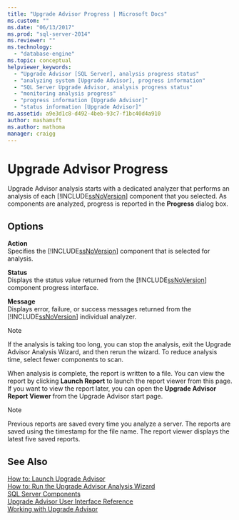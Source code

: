 ```yaml
---
title: "Upgrade Advisor Progress | Microsoft Docs"
ms.custom: ""
ms.date: "06/13/2017"
ms.prod: "sql-server-2014"
ms.reviewer: ""
ms.technology: 
  - "database-engine"
ms.topic: conceptual
helpviewer_keywords: 
  - "Upgrade Advisor [SQL Server], analysis progress status"
  - "analyzing system [Upgrade Advisor], progress information"
  - "SQL Server Upgrade Advisor, analysis progress status"
  - "monitoring analysis progress"
  - "progress information [Upgrade Advisor]"
  - "status information [Upgrade Advisor]"
ms.assetid: a9e3d1c8-d492-4beb-93c7-f1bc40d4a910
author: mashamsft
ms.author: mathoma
manager: craigg
---
```

# Upgrade Advisor Progress
  Upgrade Advisor analysis starts with a dedicated analyzer that performs an analysis of each [!INCLUDE[ssNoVersion](../../includes/ssnoversion-md.md)] component that you selected. As components are analyzed, progress is reported in the **Progress** dialog box.  
  
## Options  
 **Action**  
 Specifies the [!INCLUDE[ssNoVersion](../../includes/ssnoversion-md.md)] component that is selected for analysis.  
  
 **Status**  
 Displays the status value returned from the [!INCLUDE[ssNoVersion](../../includes/ssnoversion-md.md)] component progress interface.  
  
 **Message**  
 Displays error, failure, or success messages returned from the [!INCLUDE[ssNoVersion](../../includes/ssnoversion-md.md)] individual analyzer.  
  
> [!NOTE]  
>  If the analysis is taking too long, you can stop the analysis, exit the Upgrade Advisor Analysis Wizard, and then rerun the wizard. To reduce analysis time, select fewer components to scan.  
  
 When analysis is complete, the report is written to a file. You can view the report by clicking **Launch Report** to launch the report viewer from this page. If you want to view the report later, you can open the **Upgrade Advisor Report Viewer** from the Upgrade Advisor start page.  
  
> [!NOTE]  
>  Previous reports are saved every time you analyze a server. The reports are saved using the timestamp for the file name. The report viewer displays the latest five saved reports.  
  
## See Also  
 [How to: Launch Upgrade Advisor](../../../2014/sql-server/install/how-to-launch-upgrade-advisor.md)   
 [How to: Run the Upgrade Advisor Analysis Wizard](../../../2014/sql-server/install/how-to-run-the-upgrade-advisor-analysis-wizard.md)   
 [SQL Server Components](../../../2014/sql-server/install/sql-server-components.md)   
 [Upgrade Advisor User Interface Reference](../../../2014/sql-server/install/upgrade-advisor-user-interface-reference.md)   
 [Working with Upgrade Advisor](../../../2014/sql-server/install/working-with-upgrade-advisor.md)  
  
  
